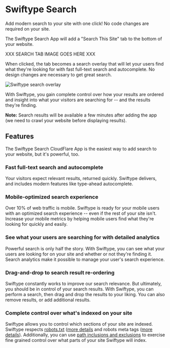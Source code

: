 # Swiftype Search

Add modern search to your site with one click! No code changes are required on your site.

The Swiftype Search App will add a "Search This Site" tab to the bottom of your website.

XXX SEARCH TAB IMAGE GOES HERE XXX

When clicked, the tab becomes a search overlay that will let your users find what they're looking for with fast full-text search and autocomplete. No design changes are necessary to get great search.

![Swiftype search overlay](/images/apps/swiftype_search/search-overlay.png "Swiftype search overlay")

With Swiftype, you gain complete control over how your results are ordered and insight into what your visitors are searching for -- and the results they're finding.

**Note:** Search results will be available a few minutes after adding the app (we need to crawl your website before displaying results).

## Features

The Swiftype Search CloudFlare App is the easiest way to add search to your website, but it's powerful, too.

### Fast full-text search and autocomplete

Your visitors expect relevant results, returned quickly. Swiftype delivers, and includes modern features like type-ahead autocomplete.

### Mobile-optimized search experience

Over 10% of web traffic is mobile. Swiftype is ready for your mobile users with an optimized search experience -- even if the rest of your site isn't. Increase your mobile metrics by helping mobile users find what they're looking for quickly and easily.

### See what your users are searching for with detailed analytics

Powerful search is only half the story. With Swiftype, you can see what your users are looking for on your site and whether or not they're finding it. Search analytics make it possible to manage your user's search experience.

### Drag-and-drop to search result re-ordering

Swiftype constantly works to improve our search relevance. But ultimately, you should be in control of your search results. With Swiftype, you can perform a search, then drag and drop the results to your liking. You can also remove results, or add additional results.

### Complete control over what's indexed on your site

Swiftype allows you to control which sections of your site are indexed. Swiftype respects [robots.txt](http://www.robotstxt.org/) ([more details](https://swiftype.com/documentation/robots) and robots meta tags ([more details](https://swiftype.com/documentation/robots_meta_tag)). Additionally, you can use [path inclusions and exclusions](https://swiftype.com/documentation/path_rules) to exercise fine grained control over what parts of your site Swiftype will index.
